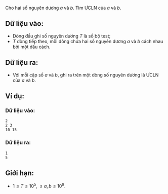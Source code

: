 Cho hai số nguyên dương $a$ và $b$. Tìm ƯCLN của $a$ và $b$.

## Dữ liệu vào:
- Dòng đầu ghi số nguyên dương $T$ là số bộ test;
- $T$ dòng tiếp theo, mỗi dòng chứa hai số nguyên dương $a$ và $b$ cách nhau bởi một dấu cách.

## Dữ liệu ra:
- Với mỗi cặp số $a$ và $b$, ghi ra trên một dòng số nguyên dương là ƯCLN của $a$ và $b$.

## Ví dụ:
### Dữ liệu vào:
```
2
2 3
10 15
```

### Dữ liệu ra:
```
1
5
```

## Giới hạn:
- $1 ≤ T ≤ 10^5, ≤ a, b ≤ 10^9$.